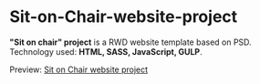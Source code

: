 # Sit-on-Chair-website-project

<strong>"Sit on chair" project</strong> is a RWD website template based on PSD. Technology used: <strong>HTML, SASS, JavaScript, GULP</strong>.

Preview: <a href="https://michaldec1984.github.io/Sit-on-Chair-website-project/">Sit on Chair website project</a>
